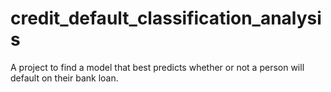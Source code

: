 # credit_default_classification_analysis
A project to find a model that best predicts whether or not a person will default on their bank loan.
